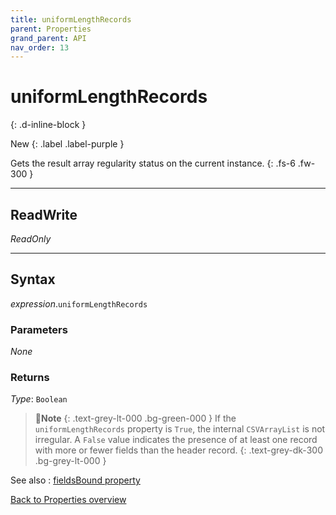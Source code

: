 ```yaml
---
title: uniformLengthRecords
parent: Properties
grand_parent: API
nav_order: 13
---
```


# uniformLengthRecords
{: .d-inline-block }

New
{: .label .label-purple }

Gets the result array regularity status on the current instance.
{: .fs-6 .fw-300 }

---

## ReadWrite

_ReadOnly_

---

## Syntax

*expression*.`uniformLengthRecords`

### Parameters

_None_

### Returns

*Type*: `Boolean`

>📝**Note**
>{: .text-grey-lt-000 .bg-green-000 }
>If the `uniformLengthRecords` property is `True`, the internal `CSVArrayList` is not irregular. A `False` value indicates the presence of at least one record with more or fewer fields than the header record.
{: .text-grey-dk-300 .bg-grey-lt-000 }

See also
: [fieldsBound property](https://ws-garcia.github.io/VBA-CSV-interface/api/properties/fieldsbound.html)

[Back to Properties overview](https://ws-garcia.github.io/VBA-CSV-interface/api/properties/)